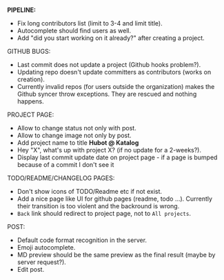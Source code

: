__PIPELINE:__
 * Fix long contributors list (limit to 3-4 and limit title).
 * Autocomplete should find users as well.
 * Add "did you start working on it already?" after creating a project.

GITHUB BUGS:
 * Last commit does not update a project (Github hooks problem?).
 * Updating repo doesn't update committers as contributors (works on creation).
 * Currently invalid repos (for users outside the organization) makes the Github syncer throw exceptions. They are rescued and nothing happens.

PROJECT PAGE:
 * Allow to change status not only with post.
 * Allow to change image not only by post.
 * Add project name to title **Hubot @ Katalog**
 * Hey "X", what's up with project X? (if no update for a 2-weeks?).
 * Display last commit update date on project page - if a page is bumped because of a commit I don't see it

TODO/README/CHANGELOG PAGES:
 * Don't show icons of TODO/Readme etc if not exist.
 * Add a nice page like UI for github pages (readme, todo ...). Currently their transition is too violent and the backround is wrong.
 * `Back` link should redirect to project page, not to `All projects`.

POST:
   * Default code format recognition in the server.
   * Emoji autocomplete.
   * MD preview should be the same preview as the final result (maybe by server request?).
   * Edit post.
